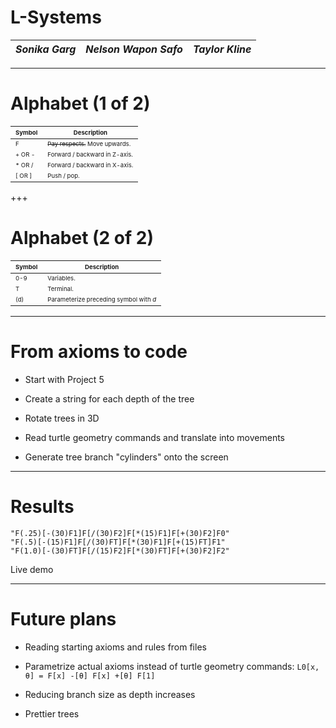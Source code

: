 # L-Systems


|  *Sonika Garg*  |   *Nelson Wapon Safo*  | *Taylor Kline* |
|:---------------:|:----------------------:|:---------------:|

---

# Alphabet (1 of 2)

|<span style="font-size:0.6em">Symbol</span>|<span style="font-size:0.6em">Description</span>|
|------|-----------|
|<span style="font-size:0.6em">F</span>|<span style="font-size:0.6em">~~Pay respects.~~ Move upwards.</span>|
|<span style="font-size:0.6em">+ OR -</span>|<span style="font-size:0.6em">Forward / backward in Z-axis.</span>|
|<span style="font-size:0.6em">\* OR /</span>|<span style="font-size:0.6em">Forward / backward in X-axis.</span>|
|<span style="font-size:0.6em">[ OR ]</span>|<span style="font-size:0.6em">Push / pop.</span>|

+++

# Alphabet (2 of 2)

|<span style="font-size:0.6em">Symbol</span>|<span style="font-size:0.6em">Description</span>|
|------|-----------|
|<span style="font-size:0.6em">0-9</span>|<span style="font-size:0.6em">Variables.</span>|
|<span style="font-size:0.6em">T</span>|<span style="font-size:0.6em">Terminal.</span>|
|<span style="font-size:0.6em">(d)</span>|<span style="font-size:0.6em">Parameterize preceding symbol with *d*</span>|

---
# From axioms to code

* Start with Project 5

* Create a string for each depth of the tree

* Rotate trees in 3D
 
* Read turtle geometry commands and translate into movements

* Generate tree branch "cylinders" onto the screen

---

# Results

```
"F(.25)[-(30)F1]F[/(30)F2]F[*(15)F1]F[+(30)F2]F0"
"F(.5)[-(15)F1]F[/(30)FT]F[*(30)F1]F[+(15)FT]F1"
"F(1.0)[-(30)FT]F[/(15)F2]F[*(30)FT]F[+(30)F2]F2"
```

Live demo

---

# Future plans

* Reading starting axioms and rules from files

* Parametrize actual axioms instead of turtle geometry commands:
`L0[x, θ] = F[x] -[θ] F[x] +[θ] F[1]`

* Reducing branch size as depth increases

* Prettier trees
